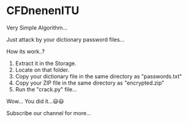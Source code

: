 # CFDnenenITU

Very Simple Algorithm...

Just attack by your dictionary password files...

How its work..?

1. Extract it in the Storage.
2. Locate on that folder.
3. Copy your dictionary file in the same directory as "passwords.txt"
4. Copy your ZIP file in the same directory as "encrypted.zip"
5. Run the "crack.py" file...

Wow... You did it...😃😃

Subscribe our channel for more...
